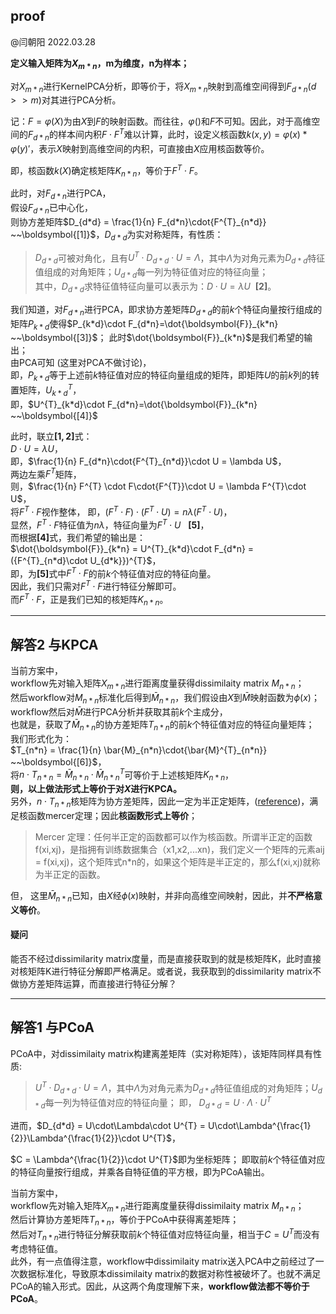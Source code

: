 ## proof
@闫朝阳 2022.03.28


**定义输入矩阵为$X_{m*n}$，m为维度，n为样本；**

对$X_{m*n}$进行KernelPCA分析，即等价于，将$X_{m*n}$映射到高维空间得到$F_{d*n} (d >> m)$对其进行PCA分析。

记：$F = \varphi(X)$为由$X$到$F$的映射函数。而往往，$\varphi()$和$F$不可知。因此，对于高维空间的$F_{d*n}$的样本间内积$F\cdot{F^{T}}$难以计算，此时，设定义核函数$k(x,y) = \varphi(x)*\varphi(y)'$，表示$X$映射到高维空间的内积，可直接由$X$应用核函数等价。  

即，核函数$k(X)$确定核矩阵$K_{n*n}$，等价于$F^{T}\cdot{F}$。

此时，对$F_{d*n}$进行PCA，  
假设$F_{d*n}$已中心化，  
则协方差矩阵$D_{d*d} = \frac{1}{n} F_{d*n}\cdot{F^{T}_{n*d}} ~~\boldsymbol{[1]}$，$D_{d*d}$为实对称矩阵，有性质：  
>$D_{d*d}$可被对角化，且有$U^{T}\cdot D_{d*d}\cdot U = \Lambda$，其中$\Lambda$为对角元素为$D_{d*d}$特征值组成的对角矩阵；$U_{d*d}$每一列为特征值对应的特征向量；  
其中，$D_{d*d}$求特征值特征向量可以表示为：$D\cdot U = \lambda U ~~\boldsymbol{[2]}$。

我们知道，对$F_{d*n}$进行PCA，即求协方差矩阵$D_{d*d}$的前$k$个特征向量按行组成的矩阵$P_{k*d}$使得$P_{k*d}\cdot F_{d*n}=\dot{\boldsymbol{F}}_{k*n} ~~\boldsymbol{[3]}$；
此时$\dot{\boldsymbol{F}}_{k*n}$是我们希望的输出；  
由PCA可知 (这里对PCA不做讨论)，  
即，$P_{k*d}$等于上述前$k$特征值对应的特征向量组成的矩阵，即矩阵$U$的前$k$列的转置矩阵，$U^{T}_{k*d}$，  
即，$U^{T}_{k*d}\cdot F_{d*n}=\dot{\boldsymbol{F}}_{k*n} ~~\boldsymbol{[4]}$

此时，联立$\boldsymbol{[1, 2]}$式：  
$D\cdot U = \lambda U$，  
即，$\frac{1}{n} F_{d*n}\cdot{F^{T}_{n*d}}\cdot U = \lambda U$，  
两边左乘$F^{T}$矩阵，  
则，$\frac{1}{n} F^{T} \cdot F\cdot{F^{T}}\cdot U = \lambda F^{T}\cdot U$，  
将$F^{T} \cdot F$视作整体，
即，$(F^{T} \cdot F)\cdot{(F^{T}}\cdot U) = n \lambda (F^{T}\cdot U)$，  
显然，$F^{T} \cdot F$特征值为$n \lambda$，特征向量为$F^{T}\cdot U~~~\boldsymbol{[5]}$，  
而根据$\boldsymbol{[4]}$式，我们希望的输出是：  
$\dot{\boldsymbol{F}}_{k*n} = U^{T}_{k*d}\cdot F_{d*n} = ({F^{T}_{n*d}\cdot U_{d*k}})^{T}$，  
即，为$\boldsymbol{[5]}$式中$F^{T} \cdot F$的前$k$个特征值对应的特征向量。  
因此，我们只需对$F^{T} \cdot F$进行特征分解即可。  
而$F^{T} \cdot F$，正是我们已知的核矩阵$K_{n*n}$。


------------
## 解答2 与KPCA
当前方案中，  
workflow先对输入矩阵$X_{m*n}$进行距离度量获得dissimilaity matrix $M_{n*n}$；  
然后workflow对$M_{n*n}$标准化后得到$\bar{M}_{n*n}$，我们假设由$X$到$\bar{M}$映射函数为$\phi(x)$；    
workflow然后对$\bar{M}$进行PCA分析并获取其前$k$个主成分，   
也就是，获取了$\bar{M}_{n*n}$的协方差矩阵$T_{n*n}$的前$k$个特征值对应的特征向量矩阵；  
我们形式化为：  
$T_{n*n} = \frac{1}{n} \bar{M}_{n*n}\cdot{\bar{M}^{T}_{n*n}}  ~~\boldsymbol{[6]}$，  
将$n\cdot T_{n*n} =\bar{M}_{n*n}\cdot{\bar{M}^{T}_{n*n}}$可等价于上述核矩阵$K_{n*n}$，   
**则，以上做法形式上等价于对$X$进行KPCA。**  
另外，$n\cdot T_{n*n}$核矩阵为协方差矩阵，因此一定为半正定矩阵，([reference](https://blog.csdn.net/qcyfred/article/details/71598815))，满足核函数mercer定理；因此**核函数形式上等价**；  
>Mercer 定理：任何半正定的函数都可以作为核函数。所谓半正定的函数f(xi,xj)，是指拥有训练数据集合（x1,x2,...xn)，我们定义一个矩阵的元素aij = f(xi,xj)，这个矩阵式n*n的，如果这个矩阵是半正定的，那么f(xi,xj)就称为半正定的函数。

但， 这里$\bar{M}_{n*n}$已知，由$X$经$\phi(x)$映射，并非向高维空间映射，因此，并**不严格意义等价**。

#### **疑问**
能否不经过dissimilarity matrix度量，而是直接获取到的就是核矩阵K，此时直接对核矩阵K进行特征分解即严格满足。或者说，我获取到的dissimilarity matrix不做协方差矩阵运算，而直接进行特征分解？


---------
## 解答1 与PCoA
PCoA中，对dissimilaity matrix构建离差矩阵（实对称矩阵），该矩阵同样具有性质:
>$U^{T}\cdot D_{d*d}\cdot U = \Lambda$，其中$\Lambda$为对角元素为$D_{d*d}$特征值组成的对角矩阵；$U_{d*d}$每一列为特征值对应的特征向量； 即， $D_{d*d} = U\cdot\Lambda\cdot U^{T}$

进而，$D_{d*d} = U\cdot\Lambda\cdot U^{T} = U\cdot\Lambda^{\frac{1}{2}}\Lambda^{\frac{1}{2}}\cdot U^{T}$，   

$C = \Lambda^{\frac{1}{2}}\cdot U^{T}$即为坐标矩阵； 即取前$k$个特征值对应的特征向量按行组成，并乘各自特征值的平方根，即为PCoA输出。


当前方案中，  
workflow先对输入矩阵$X_{m*n}$进行距离度量获得dissimilaity matrix $M_{n*n}$；  
然后计算协方差矩阵$T_{n*n}$，等价于PCoA中获得离差矩阵；  
然后对$T_{n*n}$进行特征分解获取前$k$个特征值对应特征向量，相当于$C = U^{T}$而没有考虑特征值。  
此外，有一点值得注意，workflow中dissimilaity matrix送入PCA中之前经过了一次数据标准化，导致原本dissimilaity matrix的数据对称性被破坏了。也就不满足PCoA的输入形式。因此，从这两个角度理解下来，**workflow做法都不等价于PCoA**。
